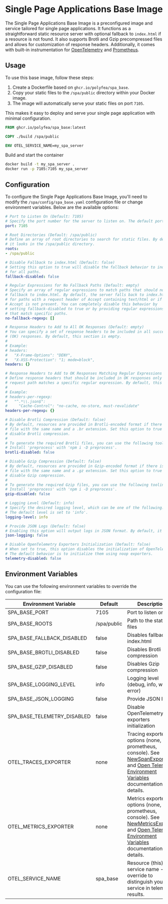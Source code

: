 # Single Page Applications Base Image

The Single Page Applications Base Image is a preconfigured image and service tailored for single page applications. It functions as a straightforward static resource server with optional fallback to `index.html` if a resource is not found. It also supports Brotli and Gzip precompressed files and allows for customization of response headers. Additionally, it comes with built-in instrumentation for [OpenTelemetry](https://opentelemetry.io/) and [Prometheus](https://prometheus.io/).

## Usage

To use this base image, follow these steps:

1. Create a Dockerfile based on `ghcr.io/polyfea/spa_base`.
2. Copy your static files to the `/spa/public` directory within your Docker image.
3. The image will automatically serve your static files on port `7105`.

This makes it easy to deploy and serve your single page application with minimal configuration.

```Dockerfile
FROM ghcr.io/polyfea/spa_base:latest

COPY ./build /spa/public

ENV OTEL_SERVICE_NAME=my_spa_server
```

Build and start the container

```bash
docker build -t my_spa_server .
docker run -p 7105:7105 my_spa_server
```

## Configuration

To configure the Single Page Applications Base Image, you'll need to modify the `/spa/config/spa_base.yaml` configuration file or change environment variables. Below are the available options:

```yaml
# Port to Listen On (Default: 7105)
# Specify the port number for the server to listen on. The default port is 7105.
port: 7105

# Root Directories (Default: /spa/public)
# Define an array of root directories to search for static files. By default,
# it looks in the /spa/public directory.
roots: 
- /spa/public

# Disable Fallback to index.html (Default: false)
# Setting this option to true will disable the fallback behavior to index.html
# for all paths.
fallback-disabled: false

# Regular Expressions for No Fallback Paths (Default: empty)
# Specify an array of regular expressions to match paths that should not
# fallback to index.html. By default, the server falls back to index.html
# for paths with a request header of Accept containing text/html or if
# Accept is not present. You can completely disable this behavior by
# setting fallback-disabled to true or by providing regular expressions
# that match specific paths.
no-fallback-regexp: []

# Response Headers to Add to All OK Responses (Default: empty)
# You can specify a set of response headers to be included in all successful
# (OK) responses. By default, this section is empty.
# 
# Example:
# headers:
#   "X-Frame-Options": "DENY",
#   "X-XSS-Protection": "1; mode=block",
headers: {}

# Response Headers to Add to OK Responses Matching Regular Expressions (Default: empty)
# Define response headers that should be included in OK responses only when the
# request path matches a specific regular expression. By default, this section is empty.
# 
# Example:
# headers-per-regexp:
#   "^.*\\.json$":
#     "Cache-Control": "no-cache, no-store, must-revalidate"
headers-per-regexp: {}

# Disable Brotli Compression (Default: false)
# By default, resources are provided in Brotli-encoded format if there is a
# file with the same name and a .br extension. Set this option to true to 
# disable Brotli compression.
#
# To generate the required Brotli files, you can use the following tooling:
# Install 'preprocess' with 'npm i -D preprocess'.
brotli-disabled: false

# Disable Gzip Compression (Default: false)
# By default, resources are provided in Gzip-encoded format if there is a
# file with the same name and a .gz extension. Set this option to true to 
# disable Gzip compression.
#
# To generate the required Gzip files, you can use the following tooling:
# Install 'preprocess' with 'npm i -D preprocess'.
gzip-disabled: false

# Logging Level (Default: info)
# Specify the desired logging level, which can be one of the following: debug, info, warn, error. 
# The default level is set to 'info'.
logging-level: info

# Provide JSON Logs (Default: false)
# Enabling this option will output logs in JSON format. By default, it is disabled.
json-logging: false

# Disable OpenTelemetry Exporters Initialization (Default: false)
# When set to true, this option disables the initialization of OpenTelemetry exporters. 
# The default behavior is to initialize them using noop exporters.
telemetry-disabled: false
```

## Environment Variables

You can use the following environment variables to override the configuration file:

| Environment Variable             | Default    | Description                                                   |
| -------------------------------- | ---------- | ------------------------------------------------------------- |
| SPA_BASE_PORT                    | 7105       | Port to listen on                                             |
| SPA_BASE_ROOTS                   | /spa/public | Path to the static files                                      |
| SPA_BASE_FALLBACK_DISABLED       | false      | Disables fallbacks to index.html                             |
| SPA_BASE_BROTLI_DISABLED         | false      | Disables Brotli compression                                   |
| SPA_BASE_GZIP_DISABLED           | false      | Disables Gzip compression                                     |
| SPA_BASE_LOGGING_LEVEL           | info       | Logging level (debug, info, warn, error)                      |
| SPA_BASE_JSON_LOGGING            | false      | Provide JSON logs                                            |
| SPA_BASE_TELEMETRY_DISABLED      | false      | Disable OpenTelemetry exporters initialization                |
| OTEL_TRACES_EXPORTER             | none       | Tracing exporter options (none, otlp, prometheus, console). See [NewSpanExporter](https://pkg.go.dev/go.opentelemetry.io/contrib/exporters/autoexport#NewSpanExporter) and [Open Telemetry Environment Variables](https://opentelemetry.io/docs/specs/otel/configuration/sdk-environment-variables/) documentation for details. |
| OTEL_METRICS_EXPORTER            | none       | Metrics exporter options (none, otlp, prometheus, console). See [NewMetricsExporter](https://pkg.go.dev/go.opentelemetry.io/contrib/exporters/autoexport#NewMetricReader) and [Open Telemetry Environment Variables](https://opentelemetry.io/docs/specs/otel/configuration/sdk-environment-variables/) documentation for details. |
| OTEL_SERVICE_NAME                | spa_base   | Resource (this) service name - override to distinguish your service in telemetry results. |
